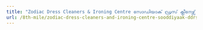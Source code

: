 ```yaml
---
title: "Zodiac Dress Cleaners & Ironing Centre സോഡിയാക് ഡ്രസ് ക്ലീനേഴ്സ് & അയണിങ്ങ് സെന്റർ"
url: /8th-mile/zodiac-dress-cleaners-and-ironing-centre-sooddiyaak-ddrs-kliineellls-and-aynningng-senrr/
---
```


